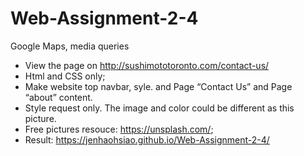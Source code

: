 # Web-Assignment-2-4
Google Maps, media queries

+ View the page on http://sushimototoronto.com/contact-us/
+ Html and CSS only;
+ Make website top navbar, syle. and Page “Contact Us” and Page “about” content.
+ Style request only. The image and color could be different as this picture.
+ Free pictures resouce: https://unsplash.com/;
+ Result: https://jenhaohsiao.github.io/Web-Assignment-2-4/

